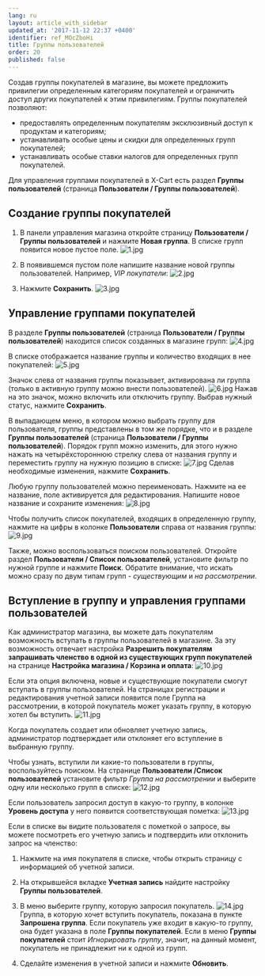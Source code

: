 ```yaml
---
lang: ru
layout: article_with_sidebar
updated_at: '2017-11-12 22:37 +0400'
identifier: ref_MOcZboHi
title: Группы пользователей
order: 20
published: false
---
```

Создав группы покупателей в магазине, вы можете предложить привилегии определенным категориям покупателей и ограничить доступ других покупателей к этим привилегиям. Группы покупателей позволяют:

*   предоставлять определенным покупателям эксклюзивный доступ к продуктам и категориям;
*   устанавливать особые цены и скидки для определенных групп покупателей;
*   устанавливать особые ставки налогов для определенных групп покупателей.

Для управления группами покупателей в X-Cart есть раздел **Группы пользователей** (страница **Пользователи / Группы пользователей**). 

## Создание группы покупателей


1.  В панели управления магазина откройте страницу **Пользователи / Группы пользователей** и нажмите **Новая группа**. В списке групп появится новое пустое поле.
    ![1.jpg]({{site.baseurl}}/attachments/ref_MOcZboHi/1.jpg)

2.  В появившемся пустом поле напишите название новой группы пользователей. Например, _VIP покупатели_:
    ![2.jpg]({{site.baseurl}}/attachments/ref_MOcZboHi/2.jpg)

3.  Нажмите **Сохранить**.
    ![3.jpg]({{site.baseurl}}/attachments/ref_MOcZboHi/3.jpg)


## Управление группами покупателей

В разделе **Группы пользователей** (страница **Пользователи / Группы пользователей**) находится список созданных в магазине групп:
    ![4.jpg]({{site.baseurl}}/attachments/ref_MOcZboHi/4.jpg)
    
В списке отображается название группы и количество входящих в нее покупателей:
    ![5.jpg]({{site.baseurl}}/attachments/ref_MOcZboHi/5.jpg)

Значок слева от названия группы показывает, активирована ли группа (только в активную группу можно внести пользователей).
    ![6.jpg]({{site.baseurl}}/attachments/ref_MOcZboHi/6.jpg)
    Нажав на это значок, можно включить или отключить группу. Выбрав нужный статус, нажмите **Сохранить**.
    
В выпадающем меню, в котором можно выбрать группу для пользователя, группы представлены в том же порядке, что и в разделе **Группы пользователей** (страница **Пользователи / Группы пользователей**). Порядок групп можно изменить, для этого нужно нажать на четырёхстороннюю стрелку слева от названия группу и переместить группу на нужную позицию в списке:
    ![7.jpg]({{site.baseurl}}/attachments/ref_MOcZboHi/7.jpg)
    Сделав необходимые изменения, нажмите **Сохранить**.
    
Любую группу пользователей можно переименовать. Нажмите на ее название, поле активируется для редактирования. Напишите новое название и сохраните изменения:
    ![8.jpg]({{site.baseurl}}/attachments/ref_MOcZboHi/8.jpg)
    
Чтобы получить список покупателей, входящих в определенную группу, нажмите на цифры в колонке **Пользователи** справа от названия группы:
    ![9.jpg]({{site.baseurl}}/attachments/ref_MOcZboHi/9.jpg)
    
Также, можно воспользоваться поиском пользователей. Откройте раздел **Пользователи / Список пользователей**, установите фильтр по нужной группе и нажмите **Поиск**. Обратите внимание, что искать можно сразу по двум типам групп - _существующим_ и _на рассмотрении_.

## Вступление в группу и управления группами пользователей
Как администратор магазина, вы можете дать покупателям возможность вступать в группы пользователей в магазине. За эту возможность отвечает настройка **Разрешить покупателям запрашивать членство в одной из существующих групп покупателей** на странице **Настройка магазина / Корзина и оплата**:
    ![10.jpg]({{site.baseurl}}/attachments/ref_MOcZboHi/10.jpg)

Если эта опция включена, новые и существующие покупатели смогут вступать в группы пользователей. На страницах регистрации и редактирования учетной записи появится поле Группа на рассмотрении, в которой покупатель может указать группу, в которую хотел бы вступить. 
    ![11.jpg]({{site.baseurl}}/attachments/ref_MOcZboHi/11.jpg)

Когда покупатель создает или обновляет учетную запись, администратор подтверждает или отклоняет его вступление в выбранную группу.

Чтобы узнать, вступили ли какие-то пользователи в группы, воспользуйтесь поиском. На странице **Пользователи /Список пользователей** установите фильтр _Группа на рассмотрении_ и выберите одну или несколько групп в списке:
    ![12.jpg]({{site.baseurl}}/attachments/ref_MOcZboHi/12.jpg)
    
Если пользователь запросил доступ в какую-то группу, в колонке **Уровень доступа** у него появится соответствующая пометка:
    ![13.jpg]({{site.baseurl}}/attachments/ref_MOcZboHi/13.jpg)

Если в списке вы видите пользователя с пометкой о запросе, вы можете посмотреть его учетную запись и подтвердить или отклонить запрос на членство: 

   1.  Нажмите на имя покупателя в списке, чтобы открыть страницу с информацией об учетной записи.
    
   2.  На открывшейся вкладке **Учетная запись** найдите настройку **Группы пользователей**.
    
   3.  В меню выберите группу, которую запросил покупатель.
        ![14.jpg]({{site.baseurl}}/attachments/ref_MOcZboHi/14.jpg)
        Группа, в которую хочет вступить покупатель, показана в пункте **Запрошена группа**. Если покупатель уже входит в какую-то группу, она будет указана в поле **Группы покупателей**. Если в меню **Группы покупателей** стоит _Игнорировать группу_, значит, на данный момент, покупатель не принадлежит ни к одной из групп. 
   
   4.  Сделайте изменения в учетной записи и нажмите **Обновить**.

